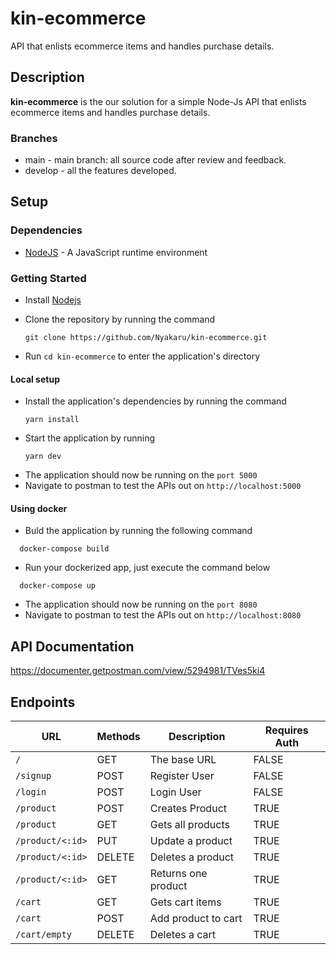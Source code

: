 # kin-ecommerce

API that enlists ecommerce items and handles purchase details.

## Description

**kin-ecommerce** is the our solution for a simple Node-Js API that enlists ecommerce items and handles purchase details.

### Branches
* main - main branch: all source code after review and feedback.
* develop - all the features developed.

## Setup

### Dependencies

- [NodeJS](https://github.com/nodejs/node) - A JavaScript runtime environment

### Getting Started

- Install [Nodejs](https://nodejs.org/en/download/)
- Clone the repository by running the command

  ```[bash]
  git clone https://github.com/Nyakaru/kin-ecommerce.git
  ```

- Run `cd kin-ecommerce` to enter the application's directory

#### Local setup 
- Install the application's dependencies by running the command
  ```
  yarn install
  ```
- Start the application by running
  ```
  yarn dev
  ```
- The application should now be running on the `port 5000`
- Navigate to postman to test the APIs out on `http://localhost:5000`


#### Using docker
- Buld the application by running the following command
```
  docker-compose build
  ```
- Run your dockerized app, just execute the command below
```
  docker-compose up
  ```
- The application should now be running on the `port 8080`
- Navigate to postman to test the APIs out on `http://localhost:8080`

## API Documentation
https://documenter.getpostman.com/view/5294981/TVes5ki4

## Endpoints

| URL                                                       | Methods | Description              | Requires Auth  |
|-----------------------------------------------------------|---------|--------------------------|----------------|
| `/`                                                       | GET     | The base URL             | FALSE          |
| `/signup`                                                 | POST    | Register User            | FALSE          |
| `/login`                                                  | POST    | Login User               | FALSE          |
| `/product`                                                | POST    | Creates Product          | TRUE           |
| `/product`                                                | GET     | Gets all products        | TRUE           |
| `/product/<:id>`                                          | PUT     | Update a product         | TRUE           |
| `/product/<:id>`                                          | DELETE  | Deletes a product        | TRUE           |
| `/product/<:id>`                                          | GET     | Returns one product      | TRUE           |
| `/cart`                                                   | GET     | Gets cart items          | TRUE           |
| `/cart`                                                   | POST    | Add product to cart      | TRUE           |
| `/cart/empty`                                             | DELETE  | Deletes a cart           | TRUE           |
